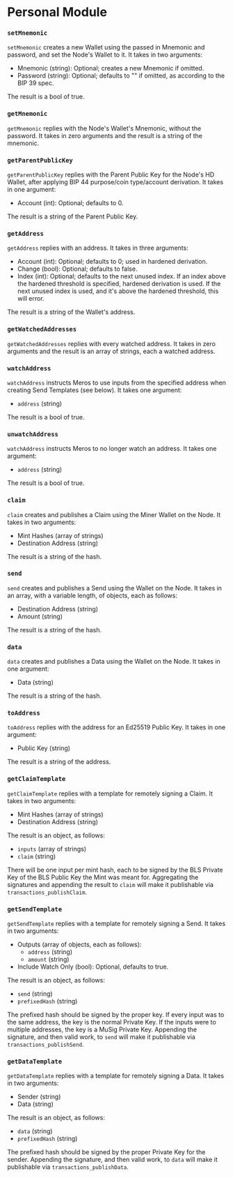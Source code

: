 # Personal Module

### `setMnemonic`

`setMnemonic` creates a new Wallet using the passed in Mnemonic and password, and set the Node's Wallet to it. It takes in two arguments:
- Mnemonic (string): Optional; creates a new Mnemonic if omitted.
- Password (string): Optional; defaults to "" if omitted, as according to the BIP 39 spec.

The result is a bool of true.

### `getMnemonic`

`getMnemonic` replies with the Node's Wallet's Mnemonic, without the password. It takes in zero arguments and the result is a string of the mnemonic.

### `getParentPublicKey`

`getParentPublicKey` replies with the Parent Public Key for the Node's HD Wallet, after applying BIP 44 purpose/coin type/account derivation. It takes in one argument:
- Account (int): Optional; defaults to 0.

The result is a string of the Parent Public Key.

### `getAddress`

`getAddress` replies with an address. It takes in three arguments:
- Account (int):  Optional; defaults to 0; used in hardened derivation.
- Change  (bool): Optional; defaults to false.
- Index   (int):  Optional; defaults to the next unused index. If an index above the hardened threshold is specified, hardened derivation is used. If the next unused index is used, and it's above the hardened threshold, this will error.

The result is a string of the Wallet's address.

### `getWatchedAddresses`

`getWatchedAddresses` replies with every watched address. It takes in zero arguments and the result is an array of strings, each a watched address.

### `watchAddress`

`watchAddress` instructs Meros to use inputs from the specified address when creating Send Templates (see below). It takes one argument:
- `address` (string)

The result is a bool of true.

### `unwatchAddress`

`watchAddress` instructs Meros to no longer watch an address. It takes one argument:
- `address` (string)

The result is a bool of true.

### `claim`

`claim` creates and publishes a Claim using the Miner Wallet on the Node. It takes in two arguments:
- Mint Hashes         (array of strings)
- Destination Address (string)

The result is a string of the hash.

### `send`

`send` creates and publishes a Send using the Wallet on the Node. It takes in an array, with a variable length, of objects, each as follows:
- Destination Address (string)
- Amount              (string)

The result is a string of the hash.

### `data`

`data` creates and publishes a Data using the Wallet on the Node. It takes in one argument:
- Data (string)

The result is a string of the hash.

### `toAddress`

`toAddress` replies with the address for an Ed25519 Public Key. It takes in one argument:
- Public Key (string)

The result is a string of the address.

### `getClaimTemplate`

`getClaimTemplate` replies with a template for remotely signing a Claim. It takes in two arguments:
- Mint Hashes         (array of strings)
- Destination Address (string)

The result is an object, as follows:
- `inputs` (array of strings)
- `claim`  (string)

There will be one input per mint hash, each to be signed by the BLS Private Key of the BLS Public Key the Mint was meant for. Aggregating the signatures and appending the result to `claim` will make it publishable via `transactions_publishClaim`.

### `getSendTemplate`

`getSendTemplate` replies with a template for remotely signing a Send. It takes in two arguments:
- Outputs (array of objects, each as follows):
    - `address` (string)
    - `amount`  (string)
- Include Watch Only (bool): Optional, defaults to true.

The result is an object, as follows:
- `send`         (string)
- `prefixedHash` (string)

The prefixed hash should be signed by the proper key. If every input was to the same address, the key is the normal Private Key. If the inputs were to multiple addresses, the key is a MuSig Private Key. Appending the signature, and then valid work, to `send` will make it publishable via `transactions_publishSend`.

### `getDataTemplate`

`getDataTemplate` replies with a template for remotely signing a Data. It takes in two arguments:
- Sender (string)
- Data   (string)

The result is an object, as follows:
- `data`         (string)
- `prefixedHash` (string)

The prefixed hash should be signed by the proper Private Key for the sender. Appending the signature, and then valid work, to `data` will make it publishable via `transactions_publishData`.
